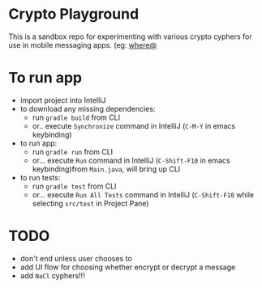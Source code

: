 # Crypto Playground

This is a sandbox repo for experimenting with various crypto cyphers for use in mobile messaging apps. (eg: [where@](https://whereat.io)

# To run app

* import project into IntelliJ
* to download any missing dependencies:
  * run `gradle build` from CLI
  * or.. execute `Synchronize` command in IntelliJ (`C-M-Y` in emacs keybinding)
* to run app: 
  * run `gradle run` from CLI
  * or... execute `Run` command in IntelliJ (`C-Shift-F10` in emacs keybinding)from `Main.java`, will bring up CLI
* to run tests:
  * run `gradle test` from CLI
  * or... execute `Run All Tests` command in IntelliJ (`C-Shift-F10` while selecting `src/test` in Project Pane)

# TODO

* don't end unless user chooses to 
* add UI flow for choosing whether encrypt or decrypt a message
* add `NaCl` cyphers!!!